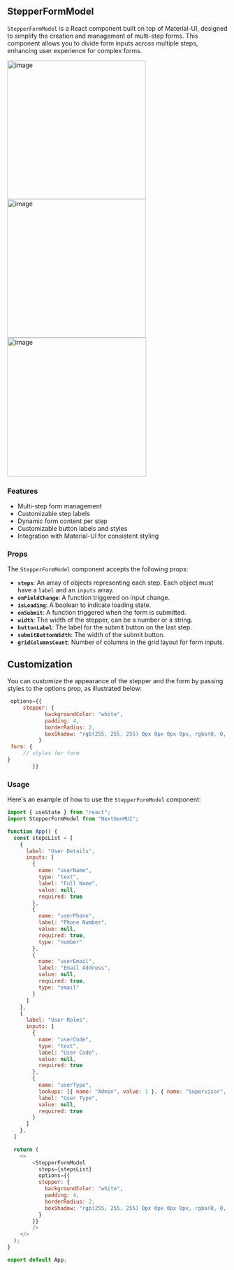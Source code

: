 ## StepperFormModel 

`StepperFormModel` is a React component built on top of Material-UI, designed to simplify the creation and management of multi-step forms. This component allows you to divide form inputs across multiple steps, enhancing user experience for complex forms.

<img width="317" alt="image" src="https://github.com/amoskyalo/NextGenMUI/assets/91586973/af41ff81-3847-4b85-ab29-0bece002adfa">
<img width="317" alt="image" src="https://github.com/amoskyalo/NextGenMUI/assets/91586973/73e264a2-2664-4cfe-8ab0-a736adc30c79">
<img width="318" alt="image" src="https://github.com/amoskyalo/NextGenMUI/assets/91586973/56d68c91-299c-40d8-84a5-e44329c9926c">

### Features

- Multi-step form management
- Customizable step labels
- Dynamic form content per step
- Customizable button labels and styles
- Integration with Material-UI for consistent styling

### Props

The `StepperFormModel` component accepts the following props:

- **`steps`**: An array of objects representing each step. Each object must have a `label` and an `inputs` array.
- **`onFieldChange`**: A function triggered on input change.
- **`isLoading`**: A boolean to indicate loading state.
- **`onSubmit`**: A function triggered when the form is submitted.
- **`width`**: The width of the stepper, can be a number or a string.
- **`buttonLabel`**: The label for the submit button on the last step.
- **`submitButtonWidth`**: The width of the submit button.
- **`gridColumnsCount`**: Number of columns in the grid layout for form inputs.

## Customization

You can customize the appearance of the stepper and the form by passing styles to the options prop, as illustrated below:

```javascript
 options={{
     stepper: {
            backgroundColor: "white",
            padding: 4,
            borderRadius: 2,
            boxShadow: "rgb(255, 255, 255) 0px 0px 0px 0px, rgba(0, 0, 0, 0.05) 0px 0px 0px 1px, rgba(0, 0, 0, 0.1) 0px 10px 15px -3px, rgba(0, 0, 0, 0.05) 0px 4px 6px -2px",
          }
 form: {
     // styles for form
}
        }}
```

### Usage

Here's an example of how to use the `StepperFormModel` component:

```javaScript
import { useState } from "react";
import StepperFormModel from "NextGenMUI";

function App() {
  const stepsList = [
    {
      label: "User Details",
      inputs: [
        {
          name: "userName",
          type: "text",
          label: "Full Name",
          value: null,
          required: true
        },
        {
          name: "userPhone",
          label: "Phone Number",
          value: null,
          required: true,
          type: "number"
        },
        {
          name: "userEmail",
          label: "Email Address",
          value: null,
          required: true,
          type: "email"
        }
      ]
    },
    {
      label: "User Roles",
      inputs: [
        {
          name: "userCode",
          type: "text",
          label: "User Code",
          value: null,
          required: true
        },
        {
          name: "userType",
          lookups: [{ name: "Admin", value: 1 }, { name: "Supervisor", value: 0 }, { name: "IT Admin", value: 0 }],
          label: "User Type",
          value: null,
          required: true
        }
      ]
    },
  ]

  return (
    <>
        <StepperFormModel
          steps={stepsList}
          options={{
          stepper: {
            backgroundColor: "white",
            padding: 4,
            borderRadius: 2,
            boxShadow: "rgb(255, 255, 255) 0px 0px 0px 0px, rgba(0, 0, 0, 0.05) 0px 0px 0px 1px, rgba(0, 0, 0, 0.1) 0px 10px 15px -3px, rgba(0, 0, 0, 0.05) 0px 4px 6px -2px",
          }
        }}
        />
    </>
  );
}

export default App;


```
